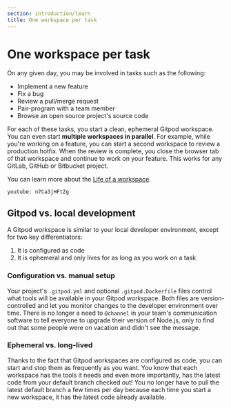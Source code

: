 ```yaml
---
section: introduction/learn
title: One workspace per task
---
```


<script context="module">
  export const prerender = true;
</script>

# One workspace per task

On any given day, you may be involved in tasks such as the following:

- Implement a new feature
- Fix a bug
- Review a pull/merge request
- Pair-program with a team member
- Browse an open source project's source code

For each of these tasks, you start a clean, ephemeral Gitpod workspace. You can even start **multiple workspaces in parallel**. For example, while you're working on a feature, you can start a second workspace to review a production hotfix. When the review is complete, you close the browser tab of that workspace and continue to work on your feature. This works for any GitLab, GitHub or Bitbucket project.

You can learn more about the [Life of a workspace](/docs/life-of-workspace).

`youtube: n7Ca3jHFtZg`

## Gitpod vs. local development

A Gitpod workspace is similar to your local developer environment, except for two key differentiators:

1. It is configured as code
1. It is ephemeral and only lives for as long as you work on a task

### Configuration vs. manual setup

Your project's `.gitpod.yml` and optional `.gitpod.Dockerfile` files control what tools will be available in your Gitpod workspace. Both files are version-controlled and let you monitor changes to the developer environment over time. There is no longer a need to `@channel` in your team's communication software to tell everyone to upgrade their version of Node.js, only to find out that some people were on vacation and didn't see the message.

### Ephemeral vs. long-lived

Thanks to the fact that Gitpod workspaces are configured as code, you can start and stop them as frequently as you want. You know that each workspace has the tools it needs and even more importantly, has the latest code from your default branch checked out! You no longer have to pull the latest default branch a few times per day because each time you start a new workspace, it has the latest code already available.
